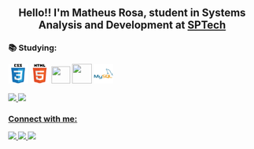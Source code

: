 <!--### Hi there 👋


**matheus-rosa11/matheus-rosa11** is a ✨ _special_ ✨ repository because its `README.md` (this file) appears on your GitHub profile.

Here are some ideas to get you started:

- 🔭 I’m currently working on ...
- 🌱 I’m currently learning ...
- 👯 I’m looking to collaborate on ...
- 🤔 I’m looking for help with ...
- 💬 Ask me about ...
- 📫 How to reach me: ...
- 😄 Pronouns: ...
- ⚡ Fun fact: ...
-->

<h2 align="center">Hello!! I'm Matheus Rosa, student in Systems Analysis and Development at <a href="http://www.sptech.school">SPTech</a></h2>

<h3 align="left">📚 Studying:</h3>
 <div>
    <img src="https://raw.githubusercontent.com/devicons/devicon/master/icons/css3/css3-original-wordmark.svg" target="_blank" width="40" height="40">
    <img src="https://raw.githubusercontent.com/devicons/devicon/master/icons/html5/html5-original-wordmark.svg" target="_blank" width="40" height="40">
    <img src="https://i2.wp.com/info.widespace.com/wp-content/uploads/2016/03/javascript-shield-logo.png?ssl=1" target="_blank" width="38" height="35">
    <img src="https://avatars.githubusercontent.com/u/10342521?s=280&v=4" target="blank" width="40" height="40">
    <img src="https://raw.githubusercontent.com/devicons/devicon/master/icons/mysql/mysql-original-wordmark.svg" target="_blank" width="40" height="40">
</div>
<br>
<div>
  <a href="https://github.com/matheus-rosa11">
  <img height="150em" src="https://github-readme-stats.vercel.app/api?username=matheus-rosa11&show_icons=true&theme=react&title_color=57BCD9&include_all_commits=true&count_private=true"/>
    
  <img height="150em" src="https://github-readme-stats.vercel.app/api/top-langs/?username=matheus-rosa11&layout=compact&langs_count=7&theme=react&title_color=57BCD9"/>
</div>

 <h3 align="left">Connect with me:</h3>
<div>
  <a href="mailto:matheus.rosa@sptech.school" target="_blank" rel="external">
    <img src="https://img.shields.io/badge/Outlook-0078D4?style=for-the-badge&logo=microsoft-outlook&logoColor=white" target="_blank">
  </a>  
  <a href="https://www.instagram.com/ma.theuszz/" target="_blank">
    <img src="https://img.shields.io/badge/-Instagram-%23E4405F?style=for-the-badge&logo=instagram&logoColor=white" target="_blank">
  </a>
  <a href="https://www.linkedin.com/in/matheus-da-silva-rosa-603348225/" target="_blank">
    <img src="https://img.shields.io/badge/LinkedIn-0077B5?style=for-the-badge&logo=linkedin&logoColor=white" target="_blank">
  </a>
</div>
